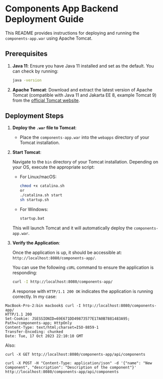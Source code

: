# Components App Backend Deployment Guide

This README provides instructions for deploying and running the `components-app.war` using Apache Tomcat.

## Prerequisites

1. **Java 11**: Ensure you have Java 11 installed and set as the default. You can check by running:
    ```bash
    java -version
    ```

2. **Apache Tomcat**: Download and extract the latest version of Apache Tomcat (compatible with Java 11 and Jakarta EE 8, example Tomcat 9) from the [official Tomcat website](https://tomcat.apache.org/download-90.cgi).

## Deployment Steps

1. **Deploy the `.war` file to Tomcat**:

   - Place the `components-app.war` into the `webapps` directory of your Tomcat installation.
   
2. **Start Tomcat**:

   Navigate to the `bin` directory of your Tomcat installation. Depending on your OS, execute the appropriate script:

   - For Linux/macOS:
   
     ```bash
     chmod +x catalina.sh
     or
     ./catalina.sh start
     sh startup.sh
     ```

   - For Windows:
   
     ```bash
     startup.bat
     ```

   This will launch Tomcat and it will automatically deploy the `components-app.war`.

3. **Verify the Application**:

   Once the application is up, it should be accessible at: `http://localhost:8080/components-app/`.

   You can use the following `cURL` command to ensure the application is responding:

    ```bash
    curl -I http://localhost:8080/components-app/
    ```

   A response with `HTTP/1.1 200 OK` indicates the application is running correctly.
In my case:
```
MacBook-Pro-2:bin macbook$ curl -I http://localhost:8080/components-app/
HTTP/1.1 200 
Set-Cookie: JSESSIONID=69E671DD49873577E17A0B7881483A95; Path=/components-app; HttpOnly
Content-Type: text/html;charset=ISO-8859-1
Transfer-Encoding: chunked
Date: Tue, 17 Oct 2023 22:10:10 GMT
```

Also:
```shell
curl -X GET http://localhost:8080/components-app/api/components

curl -X POST -H "Content-Type: application/json" -d '{"name": "New Component", "description": "Description of the component"}' http://localhost:8080/components-app/api/components

```
